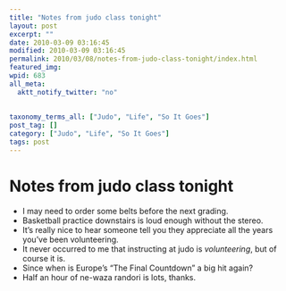 ```yaml
---
title: "Notes from judo class tonight"
layout: post
excerpt: ""
date: 2010-03-09 03:16:45
modified: 2010-03-09 03:16:45
permalink: 2010/03/08/notes-from-judo-class-tonight/index.html
featured_img: 
wpid: 683
all_meta: 
  aktt_notify_twitter: "no"
  
  
taxonomy_terms_all: ["Judo", "Life", "So It Goes"]
post_tag: []
category: ["Judo", "Life", "So It Goes"]
tags: post
---
```


# Notes from judo class tonight

- I may need to order some belts before the next grading.
- Basketball practice downstairs is loud enough without the stereo.
- It’s really nice to hear someone tell you they appreciate all the years you’ve been volunteering.
- It never occurred to me that instructing at judo is *volunteering*, but of course it is.
- Since when is Europe’s “The Final Countdown” a big hit again?
- Half an hour of ne-waza randori is lots, thanks.